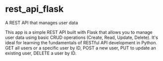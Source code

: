 # rest_api_flask
A REST API that manages user data

This app is a simple REST API built with Flask that allows you to manage user data using basic CRUD operations (Create, Read, Update, Delete). It's ideal for learning the fundamentals of RESTful API development in Python. GET all users or a specific user by ID, POST a new user, PUT to update an existing user, DELETE a user by ID.

